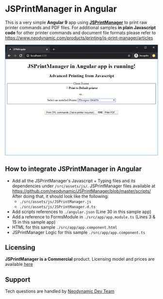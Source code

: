 # JSPrintManager in Angular

This is a very simple **Angular 9** app using **[JSPrintManager](https://www.neodynamic.com/products/printing/js-print-manager)** to print raw printer commands and PDF files.
For additional samples **in plain Javascript code** for other printer commands and document file formats please refer to https://www.neodynamic.com/products/printing/js-print-manager/articles

![JSPrintManager in Angular](JSPrintManager-Angular.png "JSPrintManager in Angular")


## How to integrate JSPrintManager in Angular  
 
- Add all the JSPrintManager's Javascript + Typing files and its dependencies under `/src/assets/js/`. JSPrintManager files available at https://github.com/neodynamic/JSPrintManager/blob/master/scripts/ After doing that, it should look like the following: 
	- `./src/assets/js/JSPrintManager.js`
	- `./src/assets/js/JSPrintManager.d.ts`
- Add scripts references to `./angular.json` (Line 30 in this sample app)
- Add a reference to FormsModule in `./src/app/app.module.ts` (Lines 3 & 15 in this sample app)
- HTML for this sample `./src/app/app.component.html`
- JSPrintManager Logic for this sample `./src/app/app.component.ts`


## Licensing

**JSPrintManager is a Commercial** product. Licensing model and prices are available [here](https://neodynamic.com/products/printing/js-print-manager/buy)

## Support

Tech questions are handled by [Neodynamic Dev Team](https://neodynamic/support)
